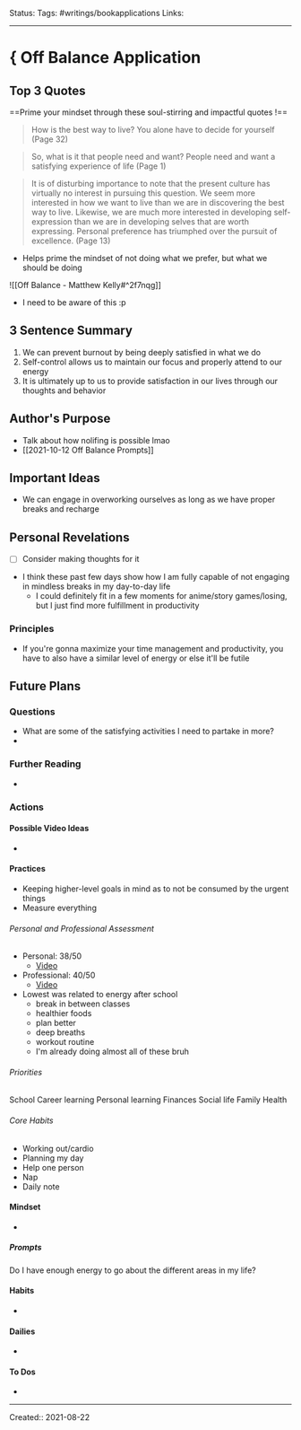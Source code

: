 Status:
Tags: #writings/bookapplications
Links: 
___
# { Off Balance Application
## Top 3 Quotes
==Prime your mindset through these soul-stirring and impactful quotes !==

>How is the best way to live? You alone have to decide for yourself (Page 32)

> So, what is it that people need and want? People need and want a satisfying experience of life (Page 1)

> It is of disturbing importance to note that the present culture has virtually no interest in pursuing this question. We seem more interested in how we want to live than we are in discovering the best way to live. Likewise, we are much more interested in developing self- expression than we are in developing selves that are worth expressing. Personal preference has triumphed over the pursuit of excellence. (Page 13)
- Helps prime the mindset of not doing what we prefer, but what we should be doing

![[Off Balance - Matthew Kelly#^2f7nqg]]
- I need to be aware of this :p
## 3 Sentence Summary
1. We can prevent burnout by being deeply satisfied in what we do
2. Self-control allows us to maintain our focus and properly attend to our energy
3. It is ultimately up to us to provide satisfaction in our lives through our thoughts and behavior
## Author's Purpose
- Talk about how nolifing is possible lmao
- [[2021-10-12 Off Balance Prompts]]
## Important Ideas
- We can engage in overworking ourselves as long as we have proper breaks and recharge
## Personal Revelations
- [ ] Consider making thoughts for it
- I think these past few days show how I am fully capable of not engaging in mindless breaks in my day-to-day life
	- I could definitely fit in a few moments for anime/story games/losing, but I just find more fulfillment in productivity
### Principles
- If you're gonna maximize your time management and productivity, you have to also have a similar level of energy or else it'll be futile
## Future Plans
### Questions
- What are some of the satisfying activities I need to partake in more?
- 
### Further Reading
- 
### Actions
#### Possible Video Ideas
- 
#### Practices
- Keeping higher-level goals in mind as to not be consumed by the urgent things
- Measure everything
###### Personal and Professional Assessment
- Personal: 38/50
	- [Video](https://www.youtube.com/watch?v=DxzHYog-GKs&feature=emb_imp_woyt&ab_channel=TonyFerraro)
- Professional: 40/50
	- [Video](https://www.youtube.com/watch?v=P5Xt9MM3mL8&ab_channel=TonyFerraro)
- Lowest was related to energy after school
	- break in between classes
	- healthier foods
	- plan better
	- deep breaths
	- workout routine
	- I'm already doing almost all of these bruh
###### Priorities
School
Career learning
Personal learning
Finances
Social life
Family
Health
###### Core Habits
- Working out/cardio
- Planning my day
- Help one person
- Nap
- Daily note
#### Mindset
- 
##### Prompts
 Do I have enough energy to go about the different areas in my life?
#### Habits
- 
#### Dailies
- 
#### To Dos
- 
___
Created:: 2021-08-22 
